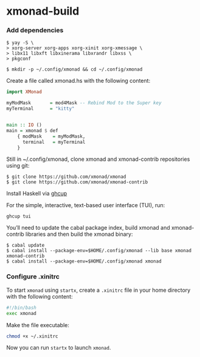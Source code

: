 # xmonad-build


### Add dependencies

```
$ yay -S \
> xorg-server xorg-apps xorg-xinit xorg-xmessage \
> libx11 libxft libxinerama libxrandr libxss \
> pkgconf
```
```
$ mkdir -p ~/.config/xmonad && cd ~/.config/xmonad
```

Create a file called xmonad.hs with the following content:
```haskell
import XMonad

myModMask       = mod4Mask -- Rebind Mod to the Super key
myTerminal      = "kitty"


main :: IO ()
main = xmonad $ def
    { modMask    = myModMask,
      terminal   = myTerminal
    }
```

Still in ~/.config/xmonad, clone xmonad and xmonad-contrib repositories using git:
```
$ git clone https://github.com/xmonad/xmonad
$ git clone https://github.com/xmonad/xmonad-contrib
```

Install Haskell via [ghcup](https://www.haskell.org/ghcup/#)

For the simple, interactive, text-based user interface (TUI), run:
```
ghcup tui
```

You’ll need to update the cabal package index, build xmonad and xmonad-contrib libraries and then build the xmonad binary:
```
$ cabal update
$ cabal install --package-env=$HOME/.config/xmonad --lib base xmonad xmonad-contrib
$ cabal install --package-env=$HOME/.config/xmonad xmonad
```

### Configure .xinitrc

To start `xmonad` using `startx`, create a `.xinitrc` file in your home directory with the following content:

```bash
#!/bin/bash
exec xmonad
```

Make the file executable:

```bash
chmod +x ~/.xinitrc
```

Now you can run `startx` to launch `xmonad`.